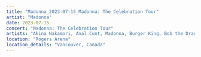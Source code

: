 ```yaml
---
title: "Madonna_2023-07-15_Madonna: The Celebration Tour"
artist: "Madonna"
date: 2023-07-15
concert: "Madonna: The Celebration Tour"
artists: "Akina Nakamori, Anal Cunt, Madonna, Burger King, Bob the Drag Queen"
location: "Rogers Arena"
location_details: "Vancouver, Canada"
---
```

